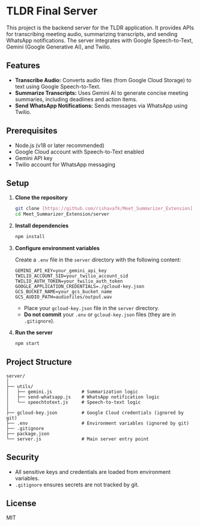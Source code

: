 # TLDR Final Server

This project is the backend server for the TLDR application. It provides APIs for transcribing meeting audio, summarizing transcripts, and sending WhatsApp notifications. The server integrates with Google Speech-to-Text, Gemini (Google Generative AI), and Twilio.

## Features

- **Transcribe Audio:** Converts audio files (from Google Cloud Storage) to text using Google Speech-to-Text.
- **Summarize Transcripts:** Uses Gemini AI to generate concise meeting summaries, including deadlines and action items.
- **Send WhatsApp Notifications:** Sends messages via WhatsApp using Twilio.

## Prerequisites

- Node.js (v18 or later recommended)
- Google Cloud account with Speech-to-Text enabled
- Gemini API key
- Twilio account for WhatsApp messaging

## Setup

1. **Clone the repository**
   ```sh
   git clone [https://github.com/rishavafk/Meet_Summarizer_Extension]
   cd Meet_Summarizer_Extension/server
   ```

2. **Install dependencies**
   ```sh
   npm install
   ```

3. **Configure environment variables**

   Create a `.env` file in the `server` directory with the following content:
   ```
   GEMINI_API_KEY=your_gemini_api_key
   TWILIO_ACCOUNT_SID=your_twilio_account_sid
   TWILIO_AUTH_TOKEN=your_twilio_auth_token
   GOOGLE_APPLICATION_CREDENTIALS=./gcloud-key.json
   GCS_BUCKET_NAME=your_gcs_bucket_name
   GCS_AUDIO_PATH=audiofiles/output.wav
   ```

   - Place your `gcloud-key.json` file in the `server` directory.
   - **Do not commit** your `.env` or `gcloud-key.json` files (they are in `.gitignore`).

4. **Run the server**
   ```sh
   npm start
   ```

## Project Structure

```
server/
│
├── utils/
│   ├── gemini.js           # Summarization logic
│   ├── send-whatsapp.js    # WhatsApp notification logic
│   └── speechtotext.js     # Speech-to-text logic
│
├── gcloud-key.json         # Google Cloud credentials (ignored by git)
├── .env                    # Environment variables (ignored by git)
├── .gitignore
├── package.json
└── server.js               # Main server entry point
```

## Security

- All sensitive keys and credentials are loaded from environment variables.
- `.gitignore` ensures secrets are not tracked by git.

## License

MIT
